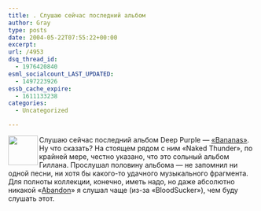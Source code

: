 ```yaml
---
title: . Слушаю сейчас последний альбом
author: Gray
type: posts
date: 2004-05-22T07:55:22+00:00
excerpt:
url: /4953
dsq_thread_id:
  - 1976420840
esml_socialcount_LAST_UPDATED:
  - 1497223926
essb_cache_expire:
  - 1611133238
categories:
  - Uncategorized

---
```








<a href="http://www.ozon.ru/context/detail/id/1490835/?partner=searchengines" target="_blank"><img src="https://i2.wp.com/www.ozon.ru/multimedia/audio_cd_covers/small/1000072461.gif?resize=60%2C60" align="left" width="60" height="60" border="0" data-recalc-dims="1" /></a>Слушаю сейчас последний альбом Deep Purple &#8212; <a href="http://www.ozon.ru/context/detail/id/1490835/?partner=searchengines" target="_blank">&#171;Bananas&#187;</a>. Ну что сказать? На стоящем рядом с ним &#171;Naked Thunder&#187;, по крайней мере, честно указано, что это сольный альбом Гиллана. Прослушал половину альбома &#8212; не запомнил ни одной песни, ни хотя бы какого-то удачного музыкального фрагмента. Для полноты коллекции, конечно, иметь надо, но даже абсолютно никакой &#171;<a href="http://www.ozon.ru/context/detail/id/79064/?partner=searchengines" target="_blank">Abandon</a>&#187; я слушал чаще (из-за &#171;BloodSucker&#187;), чем буду слушать этот.